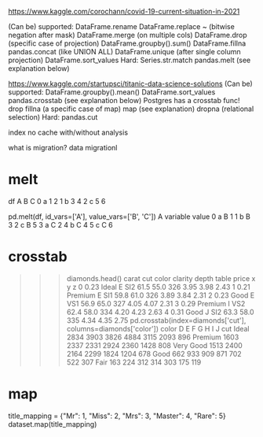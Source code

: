 https://www.kaggle.com/corochann/covid-19-current-situation-in-2021

(Can be) supported:
    DataFrame.rename
    DataFrame.replace
    ~ (bitwise negation after mask)
    DataFrame.merge (on multiple cols)
    DataFrame.drop (specific case of projection)
    DataFrame.groupby().sum()
    DataFrame.fillna
    pandas.concat (like UNION ALL)
    DataFrame.unique (after single column projection)
    DataFrame.sort_values
Hard:
    Series.str.match
    pandas.melt (see explanation below)

https://www.kaggle.com/startupsci/titanic-data-science-solutions
(Can be) supported:
    DataFrame.groupby().mean()
    DataFrame.sort_values
    pandas.crosstab (see explanation below) Postgres has a crosstab func!
    drop
    fillna (a specific case of map)
    map (see explanation)
    dropna (relational selection)
Hard:
    pandas.cut









index
no cache
with/without analysis

what is migration? data migrationl










# melt
df
   A  B  C
0  a  1  2
1  b  3  4
2  c  5  6

pd.melt(df, id_vars=['A'], value_vars=['B', 'C'])
   A variable  value
0  a        B      1
1  b        B      3
2  c        B      5
3  a        C      2
4  b        C      4
5  c        C      6


# crosstab
>>> diamonds.head()
   carat      cut color clarity  depth  table  price     x     y     z
0   0.23    Ideal     E     SI2   61.5   55.0    326  3.95  3.98  2.43
1   0.21  Premium     E     SI1   59.8   61.0    326  3.89  3.84  2.31
2   0.23     Good     E     VS1   56.9   65.0    327  4.05  4.07  2.31
3   0.29  Premium     I     VS2   62.4   58.0    334  4.20  4.23  2.63
4   0.31     Good     J     SI2   63.3   58.0    335  4.34  4.35  2.75
>>> pd.crosstab(index=diamonds['cut'], columns=diamonds['color'])
color         D     E     F     G     H     I    J
cut
Ideal      2834  3903  3826  4884  3115  2093  896
Premium    1603  2337  2331  2924  2360  1428  808
Very Good  1513  2400  2164  2299  1824  1204  678
Good        662   933   909   871   702   522  307
Fair        163   224   312   314   303   175  119


# map

title_mapping = {"Mr": 1, "Miss": 2, "Mrs": 3, "Master": 4, "Rare": 5}
dataset.map(title_mapping)
